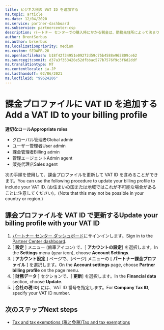 ```yaml
---
title: ビジネス税の VAT ID を追加する
ms.topic: article
ms.date: 12/04/2020
ms.service: partner-dashboard
ms.subservice: partnercenter-csp
description: パートナー センターでの購入時にかかる税金は、勤務先住所によって決まります。 一部の国では、企業が VAT 番号またはそれに相当するものをシステムに入力できます。
author: BrentSerbus
ms.author: brserbus
ms.localizationpriority: medium
ms.custom: SEOAPR.20
ms.openlocfilehash: b18f42f34951e09272d59c75b4588e962809ce62
ms.sourcegitcommit: d37a3f353426e52dfbbac577b7576f9c3f6d2ddf
ms.translationtype: MT
ms.contentlocale: ja-JP
ms.lasthandoff: 02/06/2021
ms.locfileid: "99624206"
---
```

# <a name="add-a-vat-id-to-your-billing-profile"></a><span data-ttu-id="e668b-104">課金プロファイルに VAT ID を追加する</span><span class="sxs-lookup"><span data-stu-id="e668b-104">Add a VAT ID to your billing profile</span></span>

<span data-ttu-id="e668b-105">**適切なロール**</span><span class="sxs-lookup"><span data-stu-id="e668b-105">**Appropriate roles**</span></span>

- <span data-ttu-id="e668b-106">グローバル管理者</span><span class="sxs-lookup"><span data-stu-id="e668b-106">Global admin</span></span>
- <span data-ttu-id="e668b-107">ユーザー管理者</span><span class="sxs-lookup"><span data-stu-id="e668b-107">User admin</span></span>
- <span data-ttu-id="e668b-108">課金管理者</span><span class="sxs-lookup"><span data-stu-id="e668b-108">Billing admin</span></span>
- <span data-ttu-id="e668b-109">管理エージェント</span><span class="sxs-lookup"><span data-stu-id="e668b-109">Admin agent</span></span>
- <span data-ttu-id="e668b-110">販売代理店</span><span class="sxs-lookup"><span data-stu-id="e668b-110">Sales agent</span></span>

<span data-ttu-id="e668b-111">次の手順を使用して、課金プロファイルを更新して VAT ID を含めることができます。</span><span class="sxs-lookup"><span data-stu-id="e668b-111">You can use the following procedure to update your billing profile to include your VAT ID.</span></span> <span data-ttu-id="e668b-112">(お住まいの国または地域ではこれが不可能な場合があることに注意してください)。</span><span class="sxs-lookup"><span data-stu-id="e668b-112">(Note that this may not be possible in your country or region.)</span></span>

## <a name="update-your-billing-profile-with-your-vat-id"></a><span data-ttu-id="e668b-113">課金プロファイルを VAT ID で更新する</span><span class="sxs-lookup"><span data-stu-id="e668b-113">Update your billing profile with your VAT ID</span></span>

1. <span data-ttu-id="e668b-114">[パートナー センター ダッシュボード](https://partner.microsoft.com/dashboard/)にサインインします。</span><span class="sxs-lookup"><span data-stu-id="e668b-114">Sign in to the [Partner Center dashboard](https://partner.microsoft.com/dashboard/).</span></span>
2. <span data-ttu-id="e668b-115">[ **設定** ] メニュー (歯車アイコン) で、[ **アカウントの設定**] を選択します。</span><span class="sxs-lookup"><span data-stu-id="e668b-115">In the **Settings** menu (gear icon), choose **Account Settings**.</span></span>
3. <span data-ttu-id="e668b-116">[ **アカウント設定** ] ページで、[ページ] メニューの [ **パートナー課金プロファイル** ] を選択します。</span><span class="sxs-lookup"><span data-stu-id="e668b-116">On the **Account settings** page, choose **Partner billing profile** on the page menu.</span></span>
4. <span data-ttu-id="e668b-117">[ **財務データ** ] セクションで、[ **更新**] を選択します。</span><span class="sxs-lookup"><span data-stu-id="e668b-117">In the **Financial data** section, choose **Update**.</span></span>
5. <span data-ttu-id="e668b-118">[ **会社の税 ID**] には、VAT ID 番号を指定します。</span><span class="sxs-lookup"><span data-stu-id="e668b-118">For **Company Tax ID**, specify your VAT ID number.</span></span>

## <a name="next-steps"></a><span data-ttu-id="e668b-119">次のステップ</span><span class="sxs-lookup"><span data-stu-id="e668b-119">Next steps</span></span>

- [<span data-ttu-id="e668b-120">Tax and tax exemptions (税と免税)</span><span class="sxs-lookup"><span data-stu-id="e668b-120">Tax and tax exemptions</span></span>](tax-and-tax-exemptions.md)
